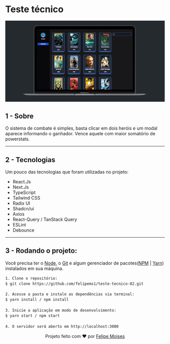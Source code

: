 # Teste técnico

<div align="center">
  <img src="./public/preview.png" alt="demonstração do projeto" >
</div>

## 1 - Sobre

O sistema de combate é simples, basta clicar em dois heróis e um modal aparece
informando o ganhador. Vence aquele com maior somatório de powerstats.

---

## 2 - Tecnologias

Um pouco das tecnologias que foram utilizadas no projeto: 

- React.Js
- Next.Js
- TypeScript
- Tailwind CSS
- Radix UI
- Shadcn/ui
- Axios
- React-Query / TanStack Query
- ESLint
- Debounce

---

## 3 - Rodando o projeto:

Você precisa ter o [Node](https://nodejs.org/en/), o [Git](https://git-scm.com/) e algum gerenciador de pacotes([NPM](https://docs.npmjs.com/downloading-and-installing-node-js-and-npm/) | [Yarn](https://classic.yarnpkg.com/lang/en/docs/install)) instalados em sua máquina.

```bash
1. Clone o repositório:
$ git clone https://github.com/felipems1/teste-tecnico-02.git

2. Acesse a pasta e instale as dependências via terminal:
$ yarn install / npm install

3. Inicie a aplicação em modo de desenvolvimento:
$ yarn start / npm start

4. O servidor será aberto em http://localhost:3000
```

<p align="center">Projeto feito com ❤️ por <a href="https://www.linkedin.com/in/felipems12/">Felipe Moises</a></p>
